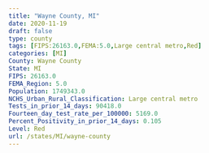 ```yaml
---
title: "Wayne County, MI"
date: 2020-11-19
draft: false
type: county
tags: [FIPS:26163.0,FEMA:5.0,Large central metro,Red]
categories: [MI]
County: Wayne County
State: MI
FIPS: 26163.0
FEMA_Region: 5.0
Population: 1749343.0
NCHS_Urban_Rural_Classification: Large central metro
Tests_in_prior_14_days: 90418.0
Fourteen_day_test_rate_per_100000: 5169.0
Percent_Positivity_in_prior_14_days: 0.105
Level: Red
url: /states/MI/wayne-county
---
```



